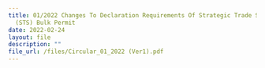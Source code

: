 ```yaml
---
title: 01/2022 Changes To Declaration Requirements Of Strategic Trade Scheme
  (STS) Bulk Permit
date: 2022-02-24
layout: file
description: ""
file_url: /files/Circular_01_2022 (Ver1).pdf
---
```




